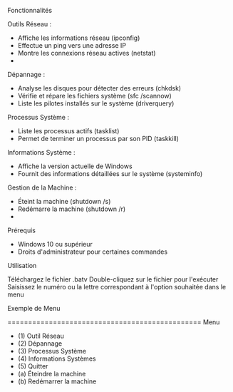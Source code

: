 Fonctionnalités

Outils Réseau :

- Affiche les informations réseau (ipconfig)
- Effectue un ping vers une adresse IP
- Montre les connexions réseau actives (netstat)
- 
Dépannage :

- Analyse les disques pour détecter des erreurs (chkdsk)
- Vérifie et répare les fichiers système (sfc /scannow)
- Liste les pilotes installés sur le système (driverquery)

Processus Système :

- Liste les processus actifs (tasklist)
- Permet de terminer un processus par son PID (taskkill)
  
Informations Système :

- Affiche la version actuelle de Windows
- Fournit des informations détaillées sur le système (systeminfo)

Gestion de la Machine :

- Éteint la machine (shutdown /s)
- Redémarre la machine (shutdown /r)
- 
Prérequis

- Windows 10 ou supérieur
- Droits d'administrateur pour certaines commandes
  
Utilisation

Téléchargez le fichier .batv
Double-cliquez sur le fichier pour l'exécuter
Saisissez le numéro ou la lettre correspondant à l'option souhaitée dans le menu

Exemple de Menu

===============================================
                 Menu
- (1) Outil Réseau
- (2) Dépannage
- (3) Processus Système
- (4) Informations Systèmes
- (5) Quitter
- (a) Éteindre la machine
- (b) Redémarrer la machine
